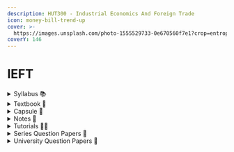 ```yaml
---
description: HUT300 - Industrial Economics And Foreign Trade
icon: money-bill-trend-up
cover: >-
  https://images.unsplash.com/photo-1555529733-0e670560f7e1?crop=entropy&cs=srgb&fm=jpg&ixid=M3wxOTcwMjR8MHwxfHNlYXJjaHwyfHx0cmFkZXxlbnwwfHx8fDE3MzUyNzc4MTR8MA&ixlib=rb-4.0.3&q=85
coverY: 146
---
```


# IEFT

<details>

<summary>Syllabus 📚</summary>

[HUT300](https://drive.google.com/file/d/1qnF492yplugfv3lXkeuZ6_GyQDdj5Gha/view?usp=drive_link) 👈

</details>

<details>

<summary>Textbook 📖</summary>

[IEFT Textbook](https://drive.google.com/drive/folders/1gt68haRsciZJLeHYn-PGmmv-SBJxlrcp?usp=drive_link) 👈

</details>

<details>

<summary>Capsule 💊</summary>

[IEFT Short Notes](https://drive.google.com/drive/folders/1yORsZONIwymcGa-zjIn9uDpxp9eE0sr6?usp=drive_link) 👈

</details>

<details>

<summary>Notes 📒</summary>

[IEFT Notes](https://drive.google.com/drive/folders/1JL375z7yu-8YaeRs8tgBtYgwaI5Ox8zN?usp=drive_link) 👈

</details>

<details>

<summary>Tutorials 🧑‍🏫</summary>

[Opportunity Cost](https://youtu.be/aZBg-xDLbKg?feature=shared) 👈

[IEFT - Edutrikz by Hingston](https://youtube.com/playlist?list=PLIex9xdAUpoiXq2s5atGKtBN0CkBX_nE5\&feature=shared) 👈

</details>

<details>

<summary>Series Question Papers 📃</summary>

[IEFT Series QPs](https://drive.google.com/drive/folders/1dq7DqVD2MzqPRf31f7T_wvJwKl9c6s4H?usp=drive_link) 👈

</details>

<details>

<summary>University Question Papers 📄</summary>

[IEFT PYQs](https://drive.google.com/drive/folders/1dVUxD93ZWDCkdd1GHDPuO2--8XGdZ0lC?usp=drive_link) 👈

</details>
